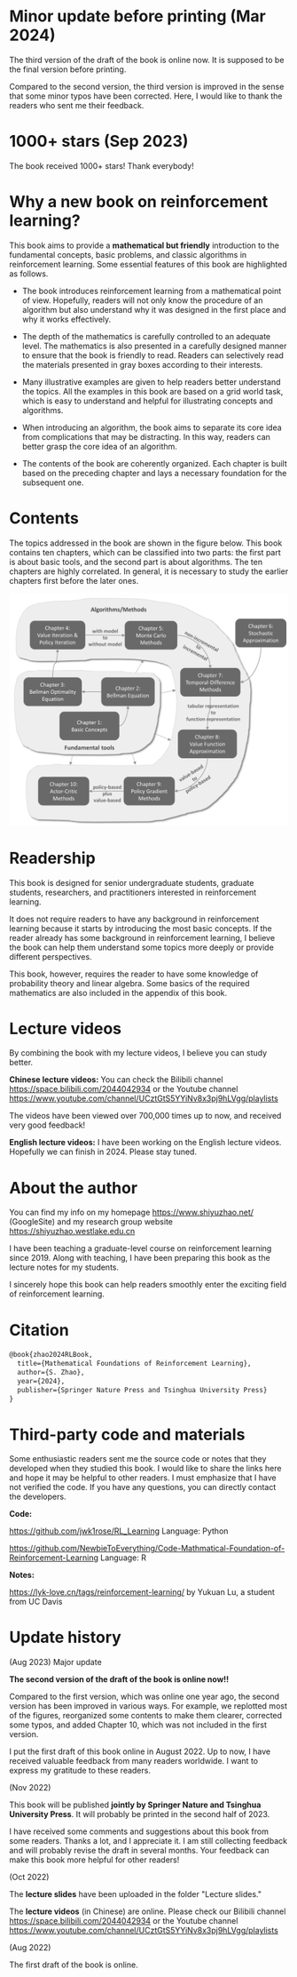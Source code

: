 # Minor update before printing (Mar 2024)

The third version of the draft of the book is online now. It is supposed to be the final version before printing. 

Compared to the second version, the third version is improved in the sense that some minor typos have been corrected. Here, I would like to thank the readers who sent me their feedback. 

# 1000+ stars (Sep 2023)

The book received 1000+ stars! Thank everybody!

# Why a new book on reinforcement learning?

This book aims to provide a **mathematical but friendly** introduction to the fundamental concepts, basic problems, and classic algorithms in reinforcement learning. Some essential features of this book are highlighted as follows.

- The book introduces reinforcement learning from a mathematical point of view. Hopefully, readers will not only know the procedure of an algorithm but also understand why it was designed in the first place and why it works effectively.

- The depth of the mathematics is carefully controlled to an adequate level. The mathematics is also presented in a carefully designed manner to ensure that the book is friendly to read. Readers can selectively read the materials presented in gray boxes according to their interests.

- Many illustrative examples are given to help readers better understand the topics. All the examples in this book are based on a grid world task, which is easy to understand and helpful for illustrating concepts and algorithms.

- When introducing an algorithm, the book aims to separate its core idea from complications that may be distracting. In this way, readers can better grasp the core idea of an algorithm.

- The contents of the book are coherently organized. Each chapter is built based on the preceding chapter and lays a necessary foundation for the subsequent one.

# Contents

The topics addressed in the book are shown in the figure below. This book contains ten chapters, which can be classified into two parts: the first part is about basic tools, and the second part is about algorithms. The ten chapters are highly correlated. In general, it is necessary to study the earlier chapters first before the later ones.

![An illustration of the relationship between the contents in different chapters. If the figure is not displayed correctly, you can find the figure in the preface of this book.](./Figure_chapterRelationship.png)


# Readership

This book is designed for senior undergraduate students, graduate students, researchers, and practitioners interested in reinforcement learning.

It does not require readers to have any background in reinforcement learning because it starts by introducing the most basic concepts. If the reader already has some background in reinforcement learning, I believe the book can help them understand some topics more deeply or provide different perspectives.

This book, however, requires the reader to have some knowledge of probability theory and linear algebra. Some basics of the required mathematics are also included in the appendix of this book.

# Lecture videos 

By combining the book with my lecture videos, I believe you can study better. 

**Chinese lecture videos:** You can check the Bilibili channel https://space.bilibili.com/2044042934 or the Youtube channel https://www.youtube.com/channel/UCztGtS5YYiNv8x3pj9hLVgg/playlists

The videos have been viewed over 700,000 times up to now, and received very good feedback!

**English lecture videos:** I have been working on the English lecture videos. Hopefully we can finish in 2024. Please stay tuned.

# About the author
You can find my info on my homepage https://www.shiyuzhao.net/ (GoogleSite) and my research group website https://shiyuzhao.westlake.edu.cn

I have been teaching a graduate-level course on reinforcement learning since 2019. Along with teaching, I have been preparing this book as the lecture notes for my students. 

I sincerely hope this book can help readers smoothly enter the exciting field of reinforcement learning.

# Citation

```
@book{zhao2024RLBook,
  title={Mathematical Foundations of Reinforcement Learning},
  author={S. Zhao},
  year={2024},
  publisher={Springer Nature Press and Tsinghua University Press}
}
```

# Third-party code and materials

Some enthusiastic readers sent me the source code or notes that they developed when they studied this book. I would like to share the links here and hope it may be helpful to other readers. I must emphasize that I have not verified the code. If you have any questions, you can directly contact the developers. 

**Code:**

https://github.com/jwk1rose/RL_Learning
Language: Python

https://github.com/NewbieToEverything/Code-Mathmatical-Foundation-of-Reinforcement-Learning
Language: R

**Notes:**

https://lyk-love.cn/tags/reinforcement-learning/ 
by Yukuan Lu, a student from UC Davis

# Update history 

(Aug 2023) Major update

**The second version of the draft of the book is online now!!**

Compared to the first version, which was online one year ago, the second version has been improved in various ways. For example, we replotted most of the figures, reorganized some contents to make them clearer, corrected some typos, and added Chapter 10, which was not included in the first version. 

I put the first draft of this book online in August 2022. Up to now, I have received valuable feedback from many readers worldwide. I want to express my gratitude to these readers.

(Nov 2022) 

This book will be published **jointly by Springer Nature and Tsinghua University Press**. It will probably be printed in the second half of 2023.

I have received some comments and suggestions about this book from some readers. Thanks a lot, and I appreciate it. I am still collecting feedback and will probably revise the draft in several months. Your feedback can make this book more helpful for other readers!

(Oct 2022)

The **lecture slides** have been uploaded in the folder "Lecture slides."

The **lecture videos** (in Chinese) are online. Please check our Bilibili channel https://space.bilibili.com/2044042934 or the Youtube channel https://www.youtube.com/channel/UCztGtS5YYiNv8x3pj9hLVgg/playlists

(Aug 2022)

The first draft of the book is online.
